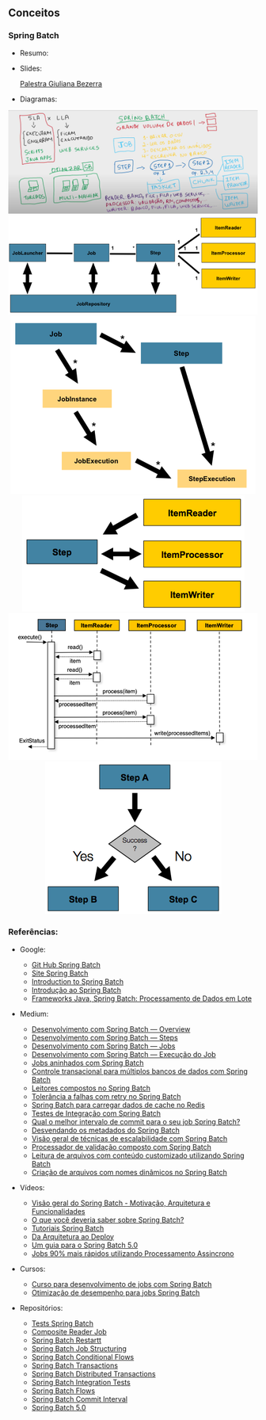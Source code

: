 ## Conceitos
  ### Spring Batch
  - Resumo:
  
  - Slides:
    
    [Palestra Giuliana Bezerra](https://github.com/EullerHenrique/api_pagamento_spring_batch_2025/blob/main/slides/slides_giuliana_bezerra.pdf)
  - Diagramas:
    
<div align="center">
  <img src="https://github.com/EullerHenrique/api_pagamento_spring_batch_2025/blob/main/imgs/img_6.png" alt="Imagem 3" />

  <img src="https://github.com/EullerHenrique/api_pagamento_spring_batch_2025/blob/main/imgs/img_1.png" alt="Imagem 1" />
  <img src="https://github.com/EullerHenrique/api_pagamento_spring_batch_2025/blob/main/imgs/img_4.png" alt="Imagem 3" />
  <br>
  <img src="https://github.com/EullerHenrique/api_pagamento_spring_batch_2025/blob/main/imgs/img_2.png" alt="Imagem 2" />
  <img src="https://github.com/EullerHenrique/api_pagamento_spring_batch_2025/blob/main/imgs/img_3.png" alt="Imagem 3" />
  <img src="https://github.com/EullerHenrique/api_pagamento_spring_batch_2025/blob/main/imgs/img_5.png" alt="Imagem 3" />
</div>

    
### Referências:

  - Google:
    - [Git Hub Spring Batch](https://github.com/spring-projects/spring-batch)
    - [Site Spring Batch](https://spring.io/batch)
    - [Introduction to Spring Batch](https://www.baeldung.com/introduction-to-spring-batch)
    - [Introdução ao Spring Batch](https://www.devmedia.com.br/introducao-ao-spring-batch/33284)
    - [Frameworks Java, Spring Batch: Processamento de Dados em Lote](https://www.dio.me/articles/spring-batch-processamento-de-dados-em-lote)
   
  - Medium:
    - [Desenvolvimento com Spring Batch — Overview](https://giulianabezerra.medium.com/spring-batch-para-desenvolvimento-de-jobs-1674ec5b9a20)
    - [Desenvolvimento com Spring Batch — Steps](https://giulianabezerra.medium.com/desenvolvimento-com-spring-batch-steps-4d42af2696ec)
    - [Desenvolvimento com Spring Batch — Jobs](https://giulianabezerra.medium.com/desenvolvimento-com-spring-batch-jobs-b4363dd6c676)
    - [Desenvolvimento com Spring Batch — Execução do Job](https://giulianabezerra.medium.com/desenvolvimento-com-spring-batch-execu%C3%A7%C3%A3o-do-job-4bc406152f3d)
    - [Jobs aninhados com Spring Batch](https://giulianabezerra.medium.com/jobs-aninhados-com-spring-batch-8deb02bff1e1)
    - [Controle transacional para múltiplos bancos de dados com Spring Batch](https://giulianabezerra.medium.com/controle-transacional-para-multiplos-datasources-com-spring-batch-acd87095813d)
    - [Leitores compostos no Spring Batch](https://giulianabezerra.medium.com/leitores-compostos-no-spring-batch-2775f9d7a243)
    - [Tolerância a falhas com retry no Spring Batch](https://giulianabezerra.medium.com/tolerancia-a-falhas-com-retry-no-spring-batch-786db305ec13)
    - [Spring Batch para carregar dados de cache no Redis](https://giulianabezerra.medium.com/spring-batch-para-carregar-dados-de-cache-no-redis-c82f75c45bd6)
    - [Testes de Integração com Spring Batch](https://giulianabezerra.medium.com/testes-de-integracao-com-spring-batch-2e019787d081)
    - [Qual o melhor intervalo de commit para o seu job Spring Batch?](https://giulianabezerra.medium.com/qual-o-melhor-intervalo-de-commit-para-o-seu-job-spring-batch-3d32e01960a4)
    - [Desvendando os metadados do Spring Batch](https://giulianabezerra.medium.com/desvendando-os-metadados-do-spring-batch-8cd2eb897813)
    - [Visão geral de técnicas de escalabilidade com Spring Batch](https://giulianabezerra.medium.com/visao-geral-de-tecnicas-de-escalabilidade-com-spring-batch-a3789a6232d8)
    - [Processador de validação composto com Spring Batch](https://giulianabezerra.medium.com/processador-de-validacao-composto-com-spring-batch-bc572c129f84)
    - [Leitura de arquivos com conteúdo customizado utilizando Spring Batch](https://giulianabezerra.medium.com/leitura-de-arquivos-com-conteudo-customizado-utilizando-spring-batch-b72be2243c27)
    - [Criação de arquivos com nomes dinâmicos no Spring Batch](https://giulianabezerra.medium.com/criacao-de-arquivos-com-nomes-dinamicos-no-spring-batch-5e4667dda6e0)
      
  - Vídeos: 
    - [Visão geral do Spring Batch - Motivação, Arquitetura e Funcionalidades](https://www.youtube.com/watch?v=xcWwKsnn2lA)
    - [O que você deveria saber sobre Spring Batch?](https://www.youtube.com/watch?v=ACaKKm00Tts)
    - [Tutoriais Spring Batch](https://www.youtube.com/playlist?list=PLiFLtuN04BS07Yw7rnoz1ytWCLu8yteVv)
    - [Da Arquitetura ao Deploy](https://www.youtube.com/playlist?list=PLiFLtuN04BS1c-JvhKFxYyeD-GVtnwUcx)
    - [Um guia para o Spring Batch 5.0](https://www.youtube.com/watch?v=Jzf9ofPy_xk)
    - [Jobs 90% mais rápidos utilizando Processamento Assincrono](https://www.youtube.com/watch?v=AbQcWO91Bx4&list=PLiFLtuN04BS07Yw7rnoz1ytWCLu8yteVv&index=11)

  - Cursos:
    - [Curso para desenvolvimento de jobs com Spring Batch](https://www.udemy.com/course/curso-para-desenvolvimento-de-jobs-com-spring-batch)
    - [Otimização de desempenho para jobs Spring Batch](https://www.udemy.com/course/otimizacao-de-desempenho-para-jobs-spring-batch)
   
  - Repositórios:
    - [Tests Spring Batch](https://github.com/giuliana-bezerra/TestsSpringBatch)
    - [Composite Reader Job](https://github.com/giuliana-bezerra/LeitorCompostoJob)
    - [Spring Batch Restartt](https://github.com/giuliana-bezerra/sb-restart)
    - [Spring Batch Job Structuring](https://github.com/giuliana-bezerra/sb-job-structuring)
    - [Spring Batch Conditional Flows](https://github.com/giuliana-bezerra/sb-conditional-flows)
    - [Spring Batch Transactions](https://github.com/giuliana-bezerra/sb-transactions)
    - [Spring Batch Distributed Transactions](https://github.com/giuliana-bezerra/sb-distributed-transactions)
    - [Spring Batch Integration Tests](https://github.com/giuliana-bezerra/sb-integration-tests)
    - [Spring Batch Flows](https://github.com/giuliana-bezerra/springbatch-flows)
    - [Spring Batch Commit Interval](https://github.com/giuliana-bezerra/sb-commit-interval)
    - [Spring Batch 5.0](https://github.com/giuliana-bezerra/guide-sb-v5)
